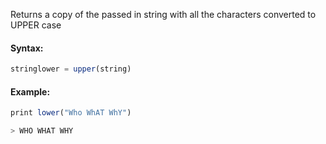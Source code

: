 Returns a copy of the passed in string with all the characters converted to UPPER case

#### Syntax:

```js
stringlower = upper(string)
```

#### Example:
```js
print lower("Who WhAT WhY")

> WHO WHAT WHY
```
